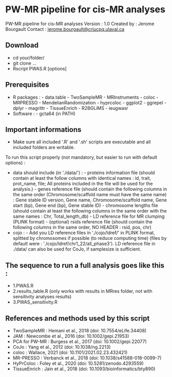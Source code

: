 # PW-MR pipeline for cis-MR analyses

PW-MR pipeline for cis-MR analyses
Version : 1.0
Created by : Jerome Bourgault
Contact : jerome.bourgault@criucpq.ulaval.ca

## Download
- cd your/folder/
- git clone ...
- Rscript PWAS.R [options]

## Prerequisites
- R packages :
        - data.table
        - TwoSampleMR
        - MRInstruments
        - coloc
        - MRPRESSO
        - MendelianRandomization
        - hyprcoloc
        - ggplot2
        - ggrepel
        - dplyr
        - magrittr
        - TissueEnrich
        - R2BGLiMS
        - ieugwasr
- Software :
        - gcta64 (in PATH)

## Important informations
- Make sure all included '.R' and '.sh' scripts are executable and all included folders are writable.

To run this script properly (not mandatory, but easier to run with default options) :
- data should include (in './data/') :
        - proteins information file (should contain at least the follow columns with identical names : id, trait, prot_name, file; All proteins included in the file will be used for the analysis.)
        - genes reference file (should contain the following columns in the same order (Chromosome/scaffold name must have the same name) : Gene stable ID version, Gene name, Chromosome/scaffold name, Gene start (bp), Gene end (bp), Gene stable ID)
        - chromosome lengths file (should contain at least the following columns in the same order with the same names : Chr, Total_length_db)
        - LD reference file for MR clumping (PLINK format)
        - (optional) rsids reference file (should contain the following columns in the same order, NO HEADER : rsid, pos, chr)
- cojo :
        - Add you LD reference files in './cojo/ldref/' in PLINK format, splitted by chromosomes if possible (to reduce computing time)
          (files by default were : './cojo/ldref/chr1_22/all_phase3').
          LD reference file in ./data/ can also be used for CoJo, if samplesize is sufficient.

## The sequence to run a full analysis goes like this :
- 1.PWAS.R
- 2.results_table.R (only works with results in MRres folder, not with sensitivity analyses results)
- 3.PWAS_sensitivity.R

## References and methods used by this script
- TwoSampleMR : Hemani et al., 2018 (doi: 10.7554/eLife.34408)
- JAM : Newcombe et al., 2016 (doi: 10.1002/gepi.21953)
- PCA for PW-MR : Burgess et al., 2017 (doi: 10.1002/gepi.22077)
- CoJo : Yang et al., 2012 (doi: 10.1038/ng.2213)
- coloc : Wallace, 2021 (doi: 10.1101/2021.02.23.432421)
- MR-PRESSO : Verbanck et al., 2018 (doi: 10.1038/s41588-018-0099-7)
- HyPrColoc : Foley et al., 2020 (doi: 10.5281/zenodo.4293559)
- TissueEnrich : Jain et al., 2018 (doi: 10.1093/bioinformatics/bty890)
